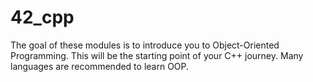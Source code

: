 # 42_cpp
The goal of these modules is to introduce you to Object-Oriented Programming. This will be the starting point of your C++ journey. Many languages are recommended to learn OOP. 
